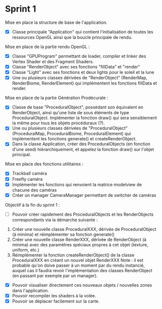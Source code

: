 # Sprint 1

Mise en place la structure de base de l'application.

- [x] Classe principale "Application" qui contient l'initialisation de toutes les ressources OpenGL ainsi que la boucle principale de rendu.

Mise en place de la partie rendu OpenGL :

- [x] Classe "GPUProgram" permettant de loader, compiler et linker des Vertex Shader et des Fragment Shaders.
- [x] Classe "RenderObject" avec ses fonctions "fillData" et "render"
- [x] Classe "Light" avec ses fonctions et deux lights pour le soleil et la lune
- [x] Une ou plusieurs classes dérivées de "RenderObject" (RenderMap, RenderBiome, RenderElement) qui implémentent les fonctions fillData et render.

Mise en place de la partie Génération Prodécurale :

- [x] Classe de base "ProceduralObject", possédant son équivalent en RenderObject, ainsi qu'une liste de sous éléments de type ProceduralObject. Implémenter la fonction draw() qui sera sensiblement la même pour tous les objets procéduraux (?).
- [x] Une ou plusieurs classes dérivées de "ProceduralObject" (ProceduralMap, ProceduralBiome, ProceduralElement) qui implémentent les fonctions generate() et createRenderObject.
- [x] Dans la classe Application, créer des ProceduralObjects (en fonction d'une seed) hiérarchiquement, et appelez la fonction draw() sur l'objet principal.

Mise en place des fonctions utilitaires :

- [x] Trackball caméra
- [x] Freefly caméra
- [x] Implémenter les fonctions qui renvoient la matrice modelview de chacune des caméras
- [x] Créer un manager CameraManager permettant de switcher de caméras

Objectif à la fin du sprint 1 :
- [ ] Pouvoir créer rapidement des ProceduralObjects et les RenderObjects correspondants via la démarche suivante :
1. Créer une nouvelle classe ProceduralXXX, dérivée de ProceduralObject (à minima) et réimplémenter sa fonction generate()
2. Créer une nouvelle classe RenderXXX, dérivée de RenderObject (à minima) avec des paramètres spéciaux propres à cet objet (texture, uniform, etc.)
3. Réimplémenter la fonction createRenderObject() de la classe ProceduralXXX en créant un nouvel objet RenderXXX
 Note : il est probable qu'on doive passer à un moment par du rendu instancié, auquel cas il faudra revoir l'implémentation des classes RenderObject (en passant par exemple par un manager).
 
- [x] Pouvoir visualiser directement ces nouveaux objets / nouvelles zones dans l'application.
- [x] Pouvoir recompiler les shaders à la volée.
- [x] Pouvoir se déplacer facilement sur la carte.
